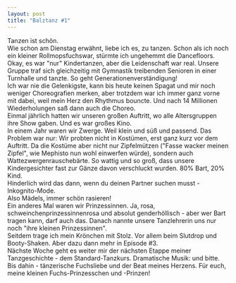 ```yaml
---
layout: post
title: "Balztanz #1"
---
```


Tanzen ist schön.  
Wie schon am Dienstag erwähnt, liebe ich es, zu tanzen. Schon als ich noch ein kleiner Rollmopsfuchswar, stürmte ich ungehemmt die Dancefloors. Okay, es war "nur" Kindertanzen, aber die Leidenschaft war real. Unsere Gruppe traf sich gleichzeitig mit Gymnastik treibenden Senioren in einer Turnhalle und tanzte. So geht Generationenverständigung!  
Ich war nie die Gelenkigste, kann bis heute keinen Spagat und mir noch weniger Choreografien merken, aber trotzdem war ich immer ganz vorne mit dabei, weil mein Herz den Rhythmus bouncte. Und nach 14 Millionen Wiederholungen saß dann auch die Choreo.  
Einmal jährlich hatten wir unseren großen Auftritt, wo alle Altersgruppen ihre Show gaben. Und es war großes Kino.  
In einem Jahr waren wir Zwerge. Weil klein und süß und passend. Das Problem war nur: Wir probten nicht in Kostümen, erst ganz kurz vor dem Auftritt. Da die Kostüme aber nicht nur Zipfelmützen ("Fasse wacker meinen Zipfel", wie Mephisto nun wohl einwerfen würde), sondern auch Wattezwergenrauschebärte. So wattig und so groß, dass unsere Kindergesichter fast zur Gänze davon verschluckt wurden. 80% Bart, 20% Kind.  
Hinderlich wird das dann, wenn du deinen Partner suchen musst - Inkognito-Mode.  
Also Mädels, immer schön rasieren!  
Ein anderes Mal waren wir Prinzessinnen. Ja, rosa, schweinchenprinzessinnenrosa und absolut genderhöllisch - aber wer Bart tragen kann, darf auch das. Danach nannte unsere Tanzlehrerin uns nur noch "ihre kleinen Prinzessinnen".  
Seitdem trage ich mein Krönchen mit Stolz. Vor allem beim Slutdrop und Booty-Shaken. Aber dazu dann mehr in Episode #3.  
Nächste Woche geht es weiter mir der nächsten Etappe meiner Tanzgeschichte - dem Standard-Tanzkurs. Dramatische Musik: und bitte.  
Bis dahin - tänzerische Fuchsliebe und der Beat meines Herzens. Für euch, meine kleinen Fuchs-Prinzesschen und -Prinzen!